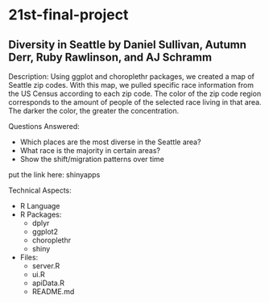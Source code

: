 # 21st-final-project
## Diversity in Seattle by Daniel Sullivan, Autumn Derr, Ruby Rawlinson, and AJ Schramm

Description:
Using ggplot and choroplethr packages, we created a map of Seattle zip codes.  With this map, we pulled specific race information from the US Census according to each zip code. The color of the zip code region corresponds to the amount of people of the selected race living in that area. The darker the color, the greater the concentration.

Questions Answered:
- Which places are the most diverse in the Seattle area?
- What race is the majority in certain areas?
- Show the shift/migration patterns over time

put the link here: shinyapps

Technical Aspects:
- R Language
- R Packages:
  - dplyr
  - ggplot2
  - choroplethr
  - shiny
- Files:
  - server.R
  - ui.R
  - apiData.R
  - README.md



